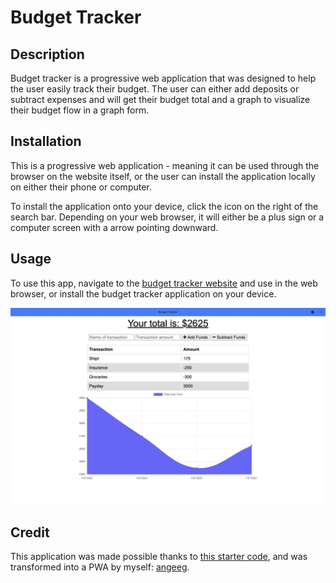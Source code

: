 # Budget Tracker

## Description 
Budget tracker is a progressive web application that was designed to help the user easily track their budget. The user can either add deposits or subtract expenses and will get their budget total and a graph to visualize their budget flow in a graph form. 

## Installation 
This is a progressive web application - meaning it can be used through the browser on the website itself, or the user can install the application locally on either their phone or computer. 

To install the application onto your device, click the icon on the right of the search bar. Depending on your web browser, it will either be a plus sign or a computer screen with a arrow pointing downward.

## Usage 
To use this app, navigate to the <a href="http://stormy-woodland-95286.herokuapp.com">budget tracker website</a> and use in the web browser, or install the budget tracker application on your device. 

<img src="budget-tracker-screenshot.png"/>

## Credit 
This application was made possible thanks to <a href="https://github.com/coding-boot-camp/symmetrical-bassoon">this starter code</a>, and was transformed into a PWA by myself: <a href="https://github.com/angeeg">angeeg</a>.
